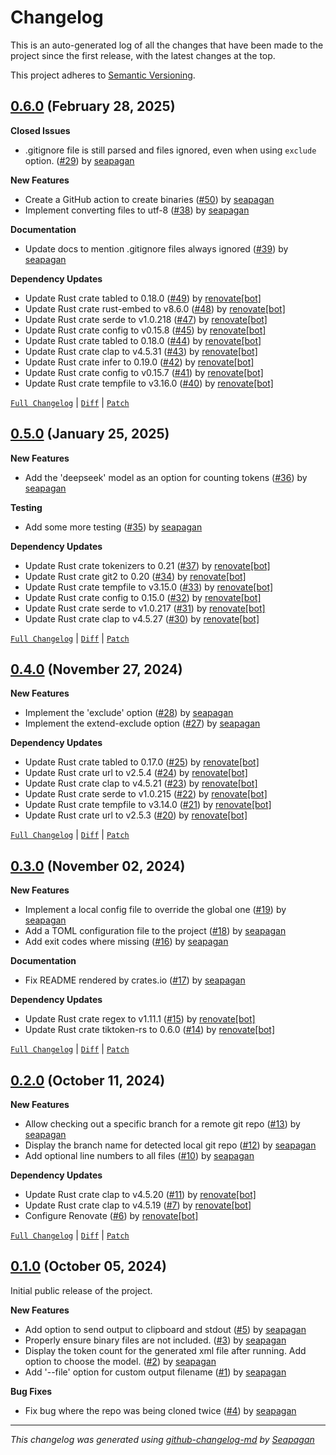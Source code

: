 # Changelog

This is an auto-generated log of all the changes that have been made to the
project since the first release, with the latest changes at the top.

This project adheres to [Semantic Versioning](https://semver.org/spec/v2.0.0.html).


## [0.6.0](https://github.com/seapagan/bundle-repo/releases/tag/0.6.0) (February 28, 2025)

**Closed Issues**

- .gitignore file is still parsed and files ignored, even when using `exclude` option. ([#29](https://github.com/seapagan/bundle-repo/issues/29)) by [seapagan](https://github.com/seapagan)

**New Features**

- Create a GitHub action to create binaries ([#50](https://github.com/seapagan/bundle-repo/pull/50)) by [seapagan](https://github.com/seapagan)
- Implement converting files to utf-8 ([#38](https://github.com/seapagan/bundle-repo/pull/38)) by [seapagan](https://github.com/seapagan)

**Documentation**

- Update docs to mention .gitignore files always ignored ([#39](https://github.com/seapagan/bundle-repo/pull/39)) by [seapagan](https://github.com/seapagan)

**Dependency Updates**

- Update Rust crate tabled to 0.18.0 ([#49](https://github.com/seapagan/bundle-repo/pull/49)) by [renovate[bot]](https://github.com/apps/renovate)
- Update Rust crate rust-embed to v8.6.0 ([#48](https://github.com/seapagan/bundle-repo/pull/48)) by [renovate[bot]](https://github.com/apps/renovate)
- Update Rust crate serde to v1.0.218 ([#47](https://github.com/seapagan/bundle-repo/pull/47)) by [renovate[bot]](https://github.com/apps/renovate)
- Update Rust crate config to v0.15.8 ([#45](https://github.com/seapagan/bundle-repo/pull/45)) by [renovate[bot]](https://github.com/apps/renovate)
- Update Rust crate tabled to 0.18.0 ([#44](https://github.com/seapagan/bundle-repo/pull/44)) by [renovate[bot]](https://github.com/apps/renovate)
- Update Rust crate clap to v4.5.31 ([#43](https://github.com/seapagan/bundle-repo/pull/43)) by [renovate[bot]](https://github.com/apps/renovate)
- Update Rust crate infer to 0.19.0 ([#42](https://github.com/seapagan/bundle-repo/pull/42)) by [renovate[bot]](https://github.com/apps/renovate)
- Update Rust crate config to v0.15.7 ([#41](https://github.com/seapagan/bundle-repo/pull/41)) by [renovate[bot]](https://github.com/apps/renovate)
- Update Rust crate tempfile to v3.16.0 ([#40](https://github.com/seapagan/bundle-repo/pull/40)) by [renovate[bot]](https://github.com/apps/renovate)

[`Full Changelog`](https://github.com/seapagan/bundle-repo/compare/0.5.0...0.6.0) | [`Diff`](https://github.com/seapagan/bundle-repo/compare/0.5.0...0.6.0.diff) | [`Patch`](https://github.com/seapagan/bundle-repo/compare/0.5.0...0.6.0.patch)

## [0.5.0](https://github.com/seapagan/bundle-repo/releases/tag/0.5.0) (January 25, 2025)

**New Features**

- Add the 'deepseek' model as an option for counting tokens ([#36](https://github.com/seapagan/bundle-repo/pull/36)) by [seapagan](https://github.com/seapagan)

**Testing**

- Add some more testing ([#35](https://github.com/seapagan/bundle-repo/pull/35)) by [seapagan](https://github.com/seapagan)

**Dependency Updates**

- Update Rust crate tokenizers to 0.21 ([#37](https://github.com/seapagan/bundle-repo/pull/37)) by [renovate[bot]](https://github.com/apps/renovate)
- Update Rust crate git2 to 0.20 ([#34](https://github.com/seapagan/bundle-repo/pull/34)) by [renovate[bot]](https://github.com/apps/renovate)
- Update Rust crate tempfile to v3.15.0 ([#33](https://github.com/seapagan/bundle-repo/pull/33)) by [renovate[bot]](https://github.com/apps/renovate)
- Update Rust crate config to 0.15.0 ([#32](https://github.com/seapagan/bundle-repo/pull/32)) by [renovate[bot]](https://github.com/apps/renovate)
- Update Rust crate serde to v1.0.217 ([#31](https://github.com/seapagan/bundle-repo/pull/31)) by [renovate[bot]](https://github.com/apps/renovate)
- Update Rust crate clap to v4.5.27 ([#30](https://github.com/seapagan/bundle-repo/pull/30)) by [renovate[bot]](https://github.com/apps/renovate)

[`Full Changelog`](https://github.com/seapagan/bundle-repo/compare/0.4.0...0.5.0) | [`Diff`](https://github.com/seapagan/bundle-repo/compare/0.4.0...0.5.0.diff) | [`Patch`](https://github.com/seapagan/bundle-repo/compare/0.4.0...0.5.0.patch)

## [0.4.0](https://github.com/seapagan/bundle-repo/releases/tag/0.4.0) (November 27, 2024)

**New Features**

- Implement the 'exclude' option ([#28](https://github.com/seapagan/bundle-repo/pull/28)) by [seapagan](https://github.com/seapagan)
- Implement the extend-exclude option ([#27](https://github.com/seapagan/bundle-repo/pull/27)) by [seapagan](https://github.com/seapagan)

**Dependency Updates**

- Update Rust crate tabled to 0.17.0 ([#25](https://github.com/seapagan/bundle-repo/pull/25)) by [renovate[bot]](https://github.com/apps/renovate)
- Update Rust crate url to v2.5.4 ([#24](https://github.com/seapagan/bundle-repo/pull/24)) by [renovate[bot]](https://github.com/apps/renovate)
- Update Rust crate clap to v4.5.21 ([#23](https://github.com/seapagan/bundle-repo/pull/23)) by [renovate[bot]](https://github.com/apps/renovate)
- Update Rust crate serde to v1.0.215 ([#22](https://github.com/seapagan/bundle-repo/pull/22)) by [renovate[bot]](https://github.com/apps/renovate)
- Update Rust crate tempfile to v3.14.0 ([#21](https://github.com/seapagan/bundle-repo/pull/21)) by [renovate[bot]](https://github.com/apps/renovate)
- Update Rust crate url to v2.5.3 ([#20](https://github.com/seapagan/bundle-repo/pull/20)) by [renovate[bot]](https://github.com/apps/renovate)

[`Full Changelog`](https://github.com/seapagan/bundle-repo/compare/0.3.0...0.4.0) | [`Diff`](https://github.com/seapagan/bundle-repo/compare/0.3.0...0.4.0.diff) | [`Patch`](https://github.com/seapagan/bundle-repo/compare/0.3.0...0.4.0.patch)

## [0.3.0](https://github.com/seapagan/bundle-repo/releases/tag/0.3.0) (November 02, 2024)

**New Features**

- Implement a local config file to override the global one ([#19](https://github.com/seapagan/bundle-repo/pull/19)) by [seapagan](https://github.com/seapagan)
- Add a TOML configuration file to the project ([#18](https://github.com/seapagan/bundle-repo/pull/18)) by [seapagan](https://github.com/seapagan)
- Add exit codes where missing ([#16](https://github.com/seapagan/bundle-repo/pull/16)) by [seapagan](https://github.com/seapagan)

**Documentation**

- Fix README rendered by crates.io ([#17](https://github.com/seapagan/bundle-repo/pull/17)) by [seapagan](https://github.com/seapagan)

**Dependency Updates**

- Update Rust crate regex to v1.11.1 ([#15](https://github.com/seapagan/bundle-repo/pull/15)) by [renovate[bot]](https://github.com/apps/renovate)
- Update Rust crate tiktoken-rs to 0.6.0 ([#14](https://github.com/seapagan/bundle-repo/pull/14)) by [renovate[bot]](https://github.com/apps/renovate)

[`Full Changelog`](https://github.com/seapagan/bundle-repo/compare/0.2.0...0.3.0) | [`Diff`](https://github.com/seapagan/bundle-repo/compare/0.2.0...0.3.0.diff) | [`Patch`](https://github.com/seapagan/bundle-repo/compare/0.2.0...0.3.0.patch)

## [0.2.0](https://github.com/seapagan/bundle-repo/releases/tag/0.2.0) (October 11, 2024)

**New Features**

- Allow checking out a specific branch for a remote git repo ([#13](https://github.com/seapagan/bundle-repo/pull/13)) by [seapagan](https://github.com/seapagan)
- Display the branch name for detected local git repo ([#12](https://github.com/seapagan/bundle-repo/pull/12)) by [seapagan](https://github.com/seapagan)
- Add optional line numbers to all files ([#10](https://github.com/seapagan/bundle-repo/pull/10)) by [seapagan](https://github.com/seapagan)

**Dependency Updates**

- Update Rust crate clap to v4.5.20 ([#11](https://github.com/seapagan/bundle-repo/pull/11)) by [renovate[bot]](https://github.com/apps/renovate)
- Update Rust crate clap to v4.5.19 ([#7](https://github.com/seapagan/bundle-repo/pull/7)) by [renovate[bot]](https://github.com/apps/renovate)
- Configure Renovate ([#6](https://github.com/seapagan/bundle-repo/pull/6)) by [renovate[bot]](https://github.com/apps/renovate)

[`Full Changelog`](https://github.com/seapagan/bundle-repo/compare/0.1.0...0.2.0) | [`Diff`](https://github.com/seapagan/bundle-repo/compare/0.1.0...0.2.0.diff) | [`Patch`](https://github.com/seapagan/bundle-repo/compare/0.1.0...0.2.0.patch)

## [0.1.0](https://github.com/seapagan/bundle-repo/releases/tag/0.1.0) (October 05, 2024)

Initial public release of the project.

**New Features**

- Add option to send output to clipboard and stdout ([#5](https://github.com/seapagan/bundle-repo/pull/5)) by [seapagan](https://github.com/seapagan)
- Properly ensure binary files are not included. ([#3](https://github.com/seapagan/bundle-repo/pull/3)) by [seapagan](https://github.com/seapagan)
- Display the token count for the generated xml file after running. Add option to choose the model. ([#2](https://github.com/seapagan/bundle-repo/pull/2)) by [seapagan](https://github.com/seapagan)
- Add '--file' option for custom output filename ([#1](https://github.com/seapagan/bundle-repo/pull/1)) by [seapagan](https://github.com/seapagan)

**Bug Fixes**

- Fix bug where the repo was being cloned twice ([#4](https://github.com/seapagan/bundle-repo/pull/4)) by [seapagan](https://github.com/seapagan)

---
*This changelog was generated using [github-changelog-md](http://changelog.seapagan.net/) by [Seapagan](https://github.com/seapagan)*

